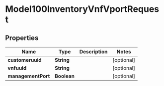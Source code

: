 
# Model100InventoryVnfVportRequest

## Properties
Name | Type | Description | Notes
------------ | ------------- | ------------- | -------------
**customeruuid** | **String** |  |  [optional]
**vnfuuid** | **String** |  |  [optional]
**managementPort** | **Boolean** |  |  [optional]



